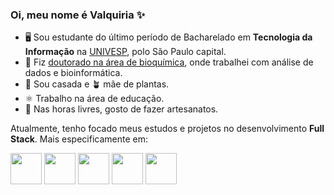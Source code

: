 ### Oi, meu nome é Valquiria ✨

- 🖥️ Sou estudante do último período de Bacharelado em **Tecnologia da Informação** na [UNIVESP](https://univesp.br/cursos/bacharel-em-tecnologia-da-informacao), polo São Paulo capital.
- 🧬 Fiz [doutorado na área de bioquímica](https://www.teses.usp.br/teses/disponiveis/46/46131/tde-27112017-103349/pt-br.php), onde trabalhei com análise de dados e bioinformática.
- 🩷 Sou casada e 🪴 mãe de plantas.
- ⚛️ Trabalho na área de educação.
- 🧵 Nas horas livres, gosto de fazer artesanatos.
  
Atualmente, tenho focado meus estudos e projetos no desenvolvimento **Full Stack**. Mais especificamente em:

<img width="50px" src="https://cdn.jsdelivr.net/gh/devicons/devicon/icons/javascript/javascript-original.svg" /> <img width="50px" src="https://cdn.jsdelivr.net/gh/devicons/devicon/icons/html5/html5-original.svg" /> <img width="50px" src="https://cdn.jsdelivr.net/gh/devicons/devicon/icons/css3/css3-original.svg" /> <img width="50px" src="https://cdn.jsdelivr.net/gh/devicons/devicon/icons/java/java-original.svg" /> <img width="50px" src="https://cdn.jsdelivr.net/gh/devicons/devicon/icons/python/python-original.svg" />
          
    
